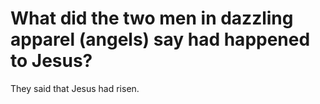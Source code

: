 # What did the two men in dazzling apparel (angels) say had happened to Jesus?

They said that Jesus had risen.
